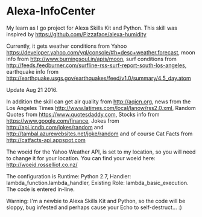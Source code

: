 # Alexa-InfoCenter
My learn as I go project for Alexa Skills Kit and Python. This skill was inspired by https://github.com/Pizzaface/alexa-humidity

Currently, it gets weather conditions from Yahoo https://developer.yahoo.com/yql/console/#h=desc+weather.forecast, moon info from http://www.burningsoul.in/apis/moon, surf conditions from http://feeds.feedburner.com/surfline-rss-surf-report-south-los-angeles, earthquake info from http://earthquake.usgs.gov/earthquakes/feed/v1.0/summary/4.5_day.atom

Update Aug 21 2016.

In addition the skill can get air quality from http://aqicn.org, news from the Los Angeles Times http://www.latimes.com/local/lanow/rss2.0.xml, Random Quotes from https://www.quotesdaddy.com, Stocks info from https://www.google.com/finance, Jokes from http://api.icndb.com/jokes/random and http://tambal.azurewebsites.net/joke/random and of course Cat Facts from http://catfacts-api.appspot.com

The woeid for the Yahoo Weather API, is set to my location, so you will need to change it for your location. You can find your woeid here: http://woeid.rosselliot.co.nz/

The configuration is Runtime: Python 2.7, Handler: lambda_function.lambda_handler, Existing Role: lambda_basic_execution. The code is entered in-line.

Warning: I'm a newbie to Alexa Skills Kit and Python, so the code will be sloppy, bug infested and perhaps cause your Echo to self-destruct... :)
